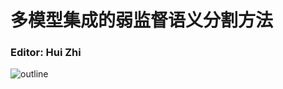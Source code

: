 # 多模型集成的弱监督语义分割方法

### Editor: Hui Zhi

![outline](https://github.com/zhwis/Mulmodel_semantic_seg/raw/master/struct.jpg)

